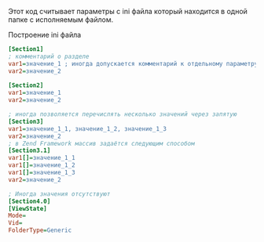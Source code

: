 Этот код считывает параметры с ini файла который находится в одной папке с исполняемым файлом.


Построение ini файла
```ini
[Section1]
; комментарий о разделе
var1=значение_1 ; иногда допускается комментарий к отдельному параметру
var2=значение_2
  
[Section2]
var1=значение_1
var2=значение_2

; иногда позволяется перечислять несколько значений через запятую
[Section3]
var1=значение_1_1, значение_1_2, значение_1_3
var2=значение_2
; в Zend Framework массив задаётся следующим способом
[Section3.1]
var1[]=значение_1_1
var1[]=значение_1_2
var1[]=значение_1_3
var2=значение_2

; Иногда значения отсутствуют 
[Section4.0]
[ViewState]
Mode=
Vid=
FolderType=Generic
```
